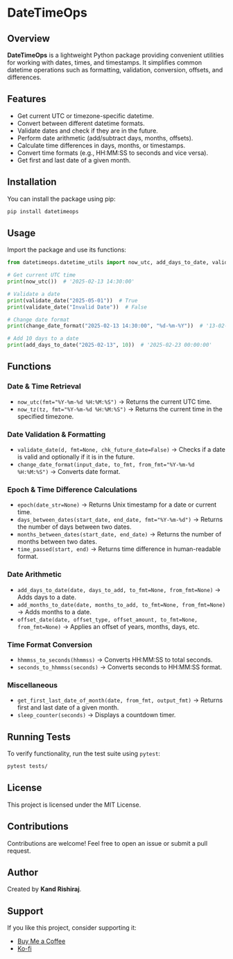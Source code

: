 # DateTimeOps

## Overview
**DateTimeOps** is a lightweight Python package providing convenient utilities for working with dates, times, and timestamps. It simplifies common datetime operations such as formatting, validation, conversion, offsets, and differences.

## Features
- Get current UTC or timezone-specific datetime.
- Convert between different datetime formats.
- Validate dates and check if they are in the future.
- Perform date arithmetic (add/subtract days, months, offsets).
- Calculate time differences in days, months, or timestamps.
- Convert time formats (e.g., HH:MM:SS to seconds and vice versa).
- Get first and last date of a given month.

## Installation
You can install the package using pip:
```sh
pip install datetimeops
```

## Usage
Import the package and use its functions:

```python
from datetimeops.datetime_utils import now_utc, add_days_to_date, validate_date, change_date_format

# Get current UTC time
print(now_utc())  # '2025-02-13 14:30:00'

# Validate a date
print(validate_date("2025-05-01"))  # True
print(validate_date("Invalid Date"))  # False

# Change date format
print(change_date_format("2025-02-13 14:30:00", "%d-%m-%Y"))  # '13-02-2025'

# Add 10 days to a date
print(add_days_to_date("2025-02-13", 10))  # '2025-02-23 00:00:00'
```

## Functions
### Date & Time Retrieval
- `now_utc(fmt="%Y-%m-%d %H:%M:%S")` → Returns the current UTC time.
- `now_tz(tz, fmt="%Y-%m-%d %H:%M:%S")` → Returns the current time in the specified timezone.

### Date Validation & Formatting
- `validate_date(d, fmt=None, chk_future_date=False)` → Checks if a date is valid and optionally if it is in the future.
- `change_date_format(input_date, to_fmt, from_fmt="%Y-%m-%d %H:%M:%S")` → Converts date format.

### Epoch & Time Difference Calculations
- `epoch(date_str=None)` → Returns Unix timestamp for a date or current time.
- `days_between_dates(start_date, end_date, fmt="%Y-%m-%d")` → Returns the number of days between two dates.
- `months_between_dates(start_date, end_date)` → Returns the number of months between two dates.
- `time_passed(start, end)` → Returns time difference in human-readable format.

### Date Arithmetic
- `add_days_to_date(date, days_to_add, to_fmt=None, from_fmt=None)` → Adds days to a date.
- `add_months_to_date(date, months_to_add, to_fmt=None, from_fmt=None)` → Adds months to a date.
- `offset_date(date, offset_type, offset_amount, to_fmt=None, from_fmt=None)` → Applies an offset of years, months, days, etc.

### Time Format Conversion
- `hhmmss_to_seconds(hhmmss)` → Converts HH:MM:SS to total seconds.
- `seconds_to_hhmmss(seconds)` → Converts seconds to HH:MM:SS format.

### Miscellaneous
- `get_first_last_date_of_month(date, from_fmt, output_fmt)` → Returns first and last date of a given month.
- `sleep_counter(seconds)` → Displays a countdown timer.

## Running Tests
To verify functionality, run the test suite using `pytest`:
```sh
pytest tests/
```

## License
This project is licensed under the MIT License.

## Contributions
Contributions are welcome! Feel free to open an issue or submit a pull request.

## Author
Created by **Kand Rishiraj**.

## Support
If you like this project, consider supporting it:
- [Buy Me a Coffee](https://buymeacoffee.com/RoamingSaint)
- [Ko-fi](https://ko-fi.com/RoamingSaint)

